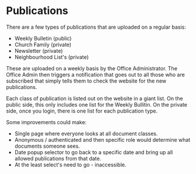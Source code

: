 # Publications

There are a few types of publications that are uploaded on a regular basis:

* Weekly Bulletin (public)
* Church Family (private)
* Newsletter (private)
* Neighbourhood List's (private)

These are uploaded on a weekly basis by the Office Administrator.  The Office Admin then triggers a notification
that goes out to all those who are subscribed that simply tells them to check the website for the new publications.

Each class of publication is listed out on the website in a giant list.  On the public side, this only
includes one list for the Weekly Bullitin.  On the private side, once you login, there is one list for each publication
 type.

 Some improvements could make:

 * Single page where everyone looks at all document classes.
 * Anonymous / authenticated and then specific role would determine what documents someone sees.
 * Date popup selector to go back to a specific date and bring up all allowed publications from that date.
 * At the least select's need to go - inaccessible.
